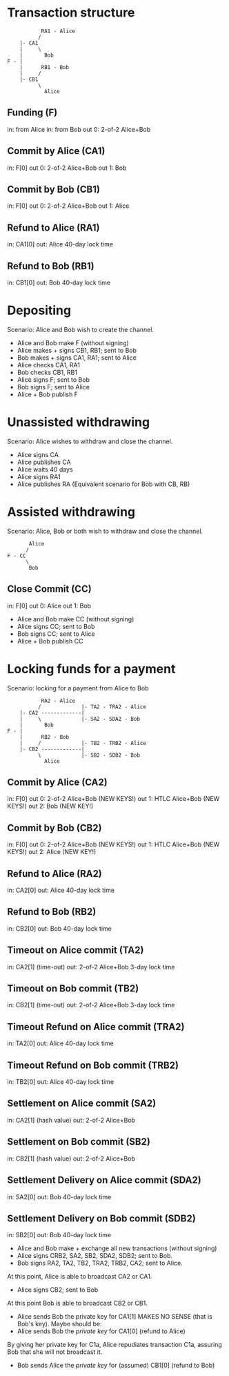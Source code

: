 Transaction structure
=====================

	           RA1 - Alice
	          /
	    |- CA1
	    |     \
	    |       Bob
	F - |
	    |      RB1 - Bob
	    |     /
	    |- CB1
	          \
	            Alice


Funding (F)
-----------
in: from Alice
in: from Bob
out 0: 2-of-2 Alice+Bob


Commit by Alice (CA1)
---------------------
in: F[0]
out 0: 2-of-2 Alice+Bob
out 1: Bob


Commit by Bob (CB1)
-------------------
in: F[0]
out 0: 2-of-2 Alice+Bob
out 1: Alice


Refund to Alice (RA1)
---------------------
in: CA1[0]
out: Alice
40-day lock time


Refund to Bob (RB1)
-------------------
in: CB1[0]
out: Bob
40-day lock time


Depositing
==========
Scenario: Alice and Bob wish to create the channel.

* Alice and Bob make F (without signing)
* Alice makes + signs CB1, RB1; sent to Bob
* Bob makes + signs CA1, RA1; sent to Alice
* Alice checks CA1, RA1
* Bob checks CB1, RB1
* Alice signs F; sent to Bob
* Bob signs F; sent to Alice
* Alice + Bob publish F


Unassisted withdrawing
======================
Scenario: Alice wishes to withdraw and close the channel.

* Alice signs CA
* Alice publishes CA
* Alice waits 40 days
* Alice signs RA1
* Alice publishes RA
(Equivalent scenario for Bob with CB, RB)


Assisted withdrawing
====================
Scenario: Alice, Bob or both wish to withdraw and close the channel.

	       Alice
	      /
	F - CC
	      \
	       Bob


Close Commit (CC)
-----------------
in: F[0]
out 0: Alice
out 1: Bob


* Alice and Bob make CC (without signing)
* Alice signs CC; sent to Bob
* Bob signs CC; sent to Alice
* Alice + Bob publish CC


Locking funds for a payment
===========================
Scenario: locking for a payment from Alice to Bob

	           RA2 - Alice
	          /             |- TA2 - TRA2 - Alice
	    |- CA2 -------------|
	    |     \             |- SA2 - SDA2 - Bob
	    |       Bob
	F - |
	    |      RB2 - Bob
	    |     /             |- TB2 - TRB2 - Alice
	    |- CB2 -------------|
	          \             |- SB2 - SDB2 - Bob
	            Alice


Commit by Alice (CA2)
---------------------
in: F[0]
out 0: 2-of-2 Alice+Bob (NEW KEYS!)
out 1: HTLC Alice+Bob (NEW KEYS!)
out 2: Bob (NEW KEY!)


Commit by Bob (CB2)
---------------------
in: F[0]
out 0: 2-of-2 Alice+Bob (NEW KEYS!)
out 1: HTLC Alice+Bob (NEW KEYS!)
out 2: Alice (NEW KEY!)


Refund to Alice (RA2)
--------------------
in: CA2[0]
out: Alice
40-day lock time


Refund to Bob (RB2)
------------------
in: CB2[0]
out: Bob
40-day lock time


Timeout on Alice commit (TA2)
-----------------------------
in: CA2[1] (time-out)
out: 2-of-2 Alice+Bob
3-day lock time


Timeout on Bob commit (TB2)
---------------------------
in: CB2[1] (time-out)
out: 2-of-2 Alice+Bob
3-day lock time


Timeout Refund on Alice commit (TRA2)
-------------------------------------
in: TA2[0]
out: Alice
40-day lock time


Timeout Refund on Bob commit (TRB2)
-----------------------------------
in: TB2[0]
out: Alice
40-day lock time


Settlement on Alice commit (SA2)
--------------------------------
in: CA2[1] (hash value)
out: 2-of-2 Alice+Bob


Settlement on Bob commit (SB2)
------------------------------
in: CB2[1] (hash value)
out: 2-of-2 Alice+Bob


Settlement Delivery on Alice commit (SDA2)
------------------------------------------
in: SA2[0]
out: Bob
40-day lock time


Settlement Delivery on Bob commit (SDB2)
----------------------------------------
in: SB2[0]
out: Bob
40-day lock time

* Alice and Bob make + exchange all new transactions (without signing)
* Alice signs CRB2, SA2, SB2, SDA2, SDB2; sent to Bob.
* Bob signs RA2, TA2, TB2, TRA2, TRB2, CA2; sent to Alice.

At this point, Alice is able to broadcast CA2 or CA1.

* Alice signs CB2; sent to Bob

At this point Bob is able to broadcast CB2 or CB1.

* Alice sends Bob the private key for CA1[1]
MAKES NO SENSE (that is Bob's key). Maybe should be:
* Alice sends Bob the *private key* for CA1[0] (refund to Alice)

By giving her private key for C1a, Alice repudiates transaction C1a, assuring
Bob that she will not broadcast it.


* Bob sends Alice the *private key* for (assumed) CB1[0] (refund to Bob)



